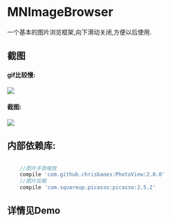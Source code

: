 # MNImageBrowser
一个基本的图片浏览框架,向下滑动关闭,方便以后使用.

## 截图

#### gif比较慢:
![](https://github.com/maning0303/MNImageBrowser/raw/master/screenshots/001.gif)

#### 截图:
![](https://github.com/maning0303/MNImageBrowser/raw/master/screenshots/002.png)

## 内部依赖库:
``` gradle

    //图片手势缩放
    compile 'com.github.chrisbanes:PhotoView:2.0.0'
    //图片加载
    compile 'com.squareup.picasso:picasso:2.5.2'

```

## 详情见Demo
